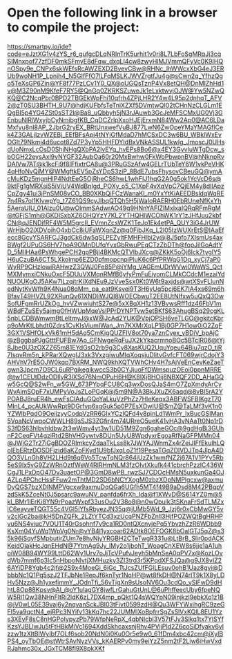 # Open the following link in a browser to compile the project:


https://smartpy.io/ide?code=eJztXG1v4zYS_r6_gufgcDLqNRInTrK5urhit1v0ri8L7LbFoSgMRqJj3cqSIMnxpof77zfDF0mkSFmyE8dFqw_dxqLI4cw8zwyHlMJVmmQFyVc0K9IHQnOSpy9e_CNPx6skWEfsRcAWZEXD2BvevCBw@RHNc_IhWWcxXbG4eJ3ERUb9woNH1P_Lpnjh4_N5GIfFfO7lLFqMSLKJWVZrgtfJu4g@sCwn2q_YfhzQgo5TeXsGP6Zjn@YF8f77PzLCv1Y0_QX@oUGQsTznP4Vx8etQH@DnMIZhHd1v@M3Z90nM9KfeF7RY5@QnGq0ZKRKSZuweJk1eLxktwvjOJW@Yw5NZwQKQ@C2NcqPbr0BPD2TBGEkWpFhi10qfrh4ZPjLHR2Y4w4L95p2dnhqT_AFV2@zT0SU3BHTH_9U7@hdjKUFbfsTeTniXZXf5DVmtwQI02tCHnNzCLGLm1EQgBI5p4YG4ZSt0sST2l@Ba8_uQbbyh5jN3rJAuwb3GcJeMFSCMxUG0Vj3GEnbuNlRlWxyjbCyNmibgfKB_CqDCZrlpXxoHJEjErxmN84Ww2Ap0@AC6LDaMxfyu8nl8AP_2JbrG2ryEX_BRtUnxwefVuBJ877LwN6ZwOpeYMaYMAGfICek4Z3GALjIzvWZEBj_EEfBFsApj4tNYjGfMdaD7hMCSxDC3w6BU_WBklWxEvOGIt79Nkmj4d6ucot8Zd7P3yYp5HHFDYIdBxVNkASSUL1kwIg_JmoscJ0UHsdUoNmxLcOsD0ShjNHgQXbPA2lvEYq_hvEPs8Bo6@x4EY3GyvluWTgDcw_sbOGH22eysAxl9yNYGF32AubOa60r20MxBwhw0FkWoPbwpnBV@hNknpRvDAIVw7AT@k1kcFi9f8IFfixtrCA8u@3PRuGSzAfw4GELrTUbTeY6W1vkPeVHK4qHfoNvQiMY@WMgftkEV5pZsYDpS3ziP_8BdE7ubsFhysovCBeuGQ@ymAcMuKDz5mgnHlP4NdtEeG5OjRheCS6hwL1whFIJ1hqG2A0g5ok1YcVcD6s@9ktFg1gMRXsiS5iViUV4WdBnIgd_POXy_o5_C1XpF4vXqVpC7QjEM4y8dlIApzCpZgy41ui3jPnSM08vCO_BB0XKbQiFCzWanaKl_m0YxYtKiAEEDBsldqWqRE7n4Rs7ol1KlvwpYg_t7Z61QS9cyJlbqQTQh5H5jWaIoRAERH0EbRUneNfKxYh5AeraUIU_01Alzu0U@wOlmmSAdwrAO49q9HNnYAFIZlMxIxaIQRqRFmRgM@tGFjS1mh@GKDlSxbXZ6OHQYzY7KL2YTHQHlWCOhWK1rY1zJHfJuu2kbfCN@qJENDifRF4W5M5grcIl_EVmnZcsWZK1TeJo1Ek4etPA_QUY3iG4JrUWWrHjbO2jXDVpihO4xbCc8iUFaWXgnZz@q0FibJKq_L2l05IzWUXrEtS@IAaEfecc8GcyYSARFCJ3gdCk6dw5qSLPEZyItFMHFHlbi2y@j8J5pfo7XIsmUs4axBWgf2UPuGS6HV7hoA9OMnDUfqYvxGbRwuPEqCTzZbDTh@fopJilGoAdtYD_5MllHAa6PsWhgePCH2gpPBjl4BKMcQTVlbJXcg@ZKkK5oOj6Ick7tyglY5H6uCzuBA6CT5LXkolmp6EZD0pfmopcnpiPluK6c6PfPRWqG1Dq_xyCj7aP0WyRP9CHzIowiRAHwzZ3QWJ0Fe85P@iYMg_VAGEmUDrWVwi0WaWS_QctMXMymxiCNkuOxcF5DUuVXMqnRMfB6yfyPmFuEiyomCLMkCCdcM1ezaiYdNUOUKgOJ5AKw7ILzqitrKiXdNEu9JzVveSsx0Kt0W6t9axjds@wtXSvFLlunNedNytKvWfh9K4Nua08qMm_pa_eat9Ksvei9T3H6yUq5pcj6EK7IA4xs69m6hBfavT49HVZL92XRunQv61XNDliWJQI8WOECbwuT2EE8UtNIfxw5uQxQ3OwSofUFgmRrUZkOg_hvVZwwiuhtS27e@5xXBqXH1z13VBvwsRff1dz46FbV1mWBdFZuSEy5ajmgOfHWUpMqeVslPPrDYNPTvw5etBKfS63AhugBSq29cgKL5nbLCDBWmwmBtLeltmyJ@xW@JcAd2YUK@VbjOPSH6veTLGO@gkitcKbrq9oMrKtLbhdt0Zdrs1CvKlsViumIWan_Jm7KXMrXqLP1Bj0GP7H1ow0iO2ZqF3GX1VSHfOLxVk61mH5dAq5CmKigQUZFIV8ot70ya7znCyex_yBDiV_bpAjC@zBggbaPJgGtttFUFBw7Ao_GFNwgeRqFuJX2kYkacrmnoBOc5BTclR06@tYj8Jbe0U3zOXZZ65m81EYdGsO2rb9g3Cy8XasKUQ2UquYqeu64Biu7qzO_tiR7IsqvRm5n_kPRarXQwgIJ3xk3VxzgjwuMIqXoqsjuDlitvGvfcFT069wjrCdojY3AHVhV7rE5OJW0kqp7BXRM_NWQ9khXQTVWhCHv4H7sAjVeEnCevKeZaeTgwn3Jpcm7O9CL6uRPgjkegjkwccS3b0CYJjuoFfDWmspuzOEoi0ppnMRRE@tw1CEUtDdzODIlyR3lXSd76NmOPuH6H@K8IXjBHOij8NBXQF2DD_AHaGQw5GcQ@S2wFn_w5GW_673PYpqFCU8Cq3wxDosQJaS4mO7ZpXmdyArCyWvAimSOpF7xUMPyVoJsZLoPGqK@j5m9N@A3BkJXuZK6aqd@8vBI5rA2YPOABJ8ruER4h_ewFsClAduGQoYaLkuVzPhZz7HleKeqx3ABFWSFBIKgzT70MlnL4_pcAUkWwRpt9DGrfvp6xgGuk5p0P7EsXDwIU@SmZ@TaLMf3vK1n0YZWIbPqdO9OeijzyyCodpVzRR6GIxYCzIQFd4y8pjnLd1WmPr_lxBucGSIMan5VoaNcVwqoCWWLH89sSJS3ZGfir4m74URreO5ueK41vHA3vNAaTt0Np1rDS3fDS63hlbvhldbw2t3wWmv4yt3w1UD51M9Zgn6gaheGOc@9gdHgBi3GUhnF2CeqFVt4gziRtd2BhVHGywtv8DUn5UyU8WpdyxrEgoaRfNaGFPMMn04@JWjG2Tr27iGgBDOZRImkcyZdaaTkLss8k7JWYAJWnmZx4rZeiJIFfEkuIhLQolEbERtzDOSDFjzid6aKZoFKyd1U9bfJxqLoZ1f19PesaTGqZDlVDJTp4JlpA4DQO3VLnGh8VH2LHd9t6q6Vo5TcwTqNQr864iUzZk1wmfNZ2j67A1V1PYv5Rb5eS9Ix5vG9ZzWRnOztfWeW4RlRHmNLM3fzOIvtXkufk441cbrchPzzIC436WCgJ1LPxDpO47Dv3uaetOP@3GmD8wPB_rwzSJ7CDOcHMsN5uxkunGa4OJAZLp4PChcHssFFuw2mThtMD2SD6bNCYXogM0zbzXDpNMPlgcxw@axmuDyQGS7bzXDlNMPVgcxw9axmuDqQGa6UGfh5MT4f49B9aDsd8M42PBqpVzdSkK5ZceNt0J5psarc9awuNV_panfda6frXh_Ida@f1XWvD@S614YZ0m@5kl_BMr1IErKi8YN9rPoazWxpf33usOu2V38o8@n0wQpulk3tSKnaFrSdTLMZxlC6eayveTQGT55c4VGl5iYfsRbyezJN35q@jUMb5Wd_9_Jzj6r0xCbMwGY5vv2clGc2ba@kH5DnZQFk_2LZtYTCd3xzUcqPNZFbZnll3HjfPOZWQtBgHRHPvu6NS4viuc7VOU1T40rGsohnf7v9ca1RD0ntQXcnvjePq5YbvzhZzR6WDbb9KsXm04YuWq1WpVg0Nr@vYB4l1yxcoar62AOtk8OEFOGK8bOalGTJ5qZ@s35k96iSqyfSMpbutirZUm7e8hyNjyYRGBH2CTeTwgR331u@LtBrB_Slir0pdACKKeidOjakHcJqnEHdN@7YtmAg9Jy_lMy2o1jbohT_WoagCnXEW8s6jje1aA1uhoiW08B94WY99LttD62Wy1Urv7oJjTcVPufvJeyh5bMnSeA0qPV7x@KozLOvdWb7mmf6p3lc5nHbpoNlvtjXMHuzky3ZI3trd3r5KPqdXFSJQa@g9JX8vIZ26AYiDP8Ygb4c2jf@2S9x4MoeGi_6iGc_TtJcsZUfFGlLEsuv0ohB1Uaz8gvi@DbbbNc1Q1Pq5szJ2TFJbNe1RepJf6knTyr1NoHP@wt8fkDH@N74rlT9k1X8yLDHv5Nzz@Jh1yxefimmY_JOdnTfi_56vTigXn9sUsoNV6Ou3cdQo_ySlFwD9dHhtL8Op88Kpsv@Al_@oY1ulagGY8jwfLrGahuGtUnL@6uPhffeecUby6fpeNQW5Rl1Qw38NHnFltRi2ldK6zL7DX4mp_pQkt1Q4sWQYpN09injkzl9ebkXo1z1B@jV0wL05E39vaj6y2nqvanSckJBI03tFivt0599zdH@Qu3WFYWxihgRC9zeGFI5va9qctN4_ejRPc3NYifv13kKq7hc22JUMMIXoBpfrrSgZsSlVxKQlL8EU1Yzs3XEyF8sC8nHGPoIypyzPb79WfpNeRpX_4qbNlcbl3V57tFJy3Slkq1tx7YlSYfKzsYJBLlwJu5tFtHBkMiVc1694XddSkhcaxsnjRhv4PVijPId2Z6coSiDfyakv6ylzzw1tzXltBlWyIbf7OLf6sob20NdN0i0Ku0Or5e9w0_61fDm4xbc42cm@iXylBPS4_oyTbOE@stWtrSAvNyzVVs_kKAERPv0my9eiYzZ5nm2tF2Liw6iHwVxdRJahmc30x_JGxTCM8fl9X8pkXKf
